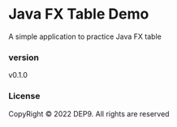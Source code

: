 # Java FX Table Demo

A simple application to practice Java FX table

### version
v0.1.0

### License
CopyRight &copy; 2022 DEP9. All rights are reserved